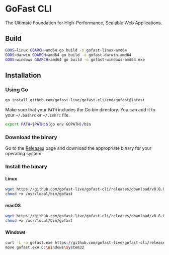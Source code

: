 # GoFast CLI

The Ultimate Foundation for High-Performance, Scalable Web Applications.

## Build

```bash
GOOS=linux GOARCH=amd64 go build -o gofast-linux-amd64
GOOS=darwin GOARCH=amd64 go build -o gofast-darwin-amd64
GOOS=windows GOARCH=amd64 go build -o gofast-windows-amd64.exe
```

## Installation

### Using Go

```sh
go install github.com/gofast-live/gofast-cli/cmd/gofast@latest
```

Make sure that your `PATH` includes the Go bin directory. You can add it to your `~/.bashrc` or `~/.zshrc` file.

```sh
export PATH=$PATH:$(go env GOPATH)/bin
```

### Download the binary

Go to the [Releases](https://github.com/gofast-live/gofast-cli/releases) page and download the appropriate binary for your operating system.

### Install the binary

#### Linux

```bash
wget https://github.com/gofast-live/gofast-cli/releases/download/v0.8.0/gofast-linux-amd64 -O /usr/local/bin/gofast
chmod +x /usr/local/bin/gofast
```

#### macOS

```bash
wget https://github.com/gofast-live/gofast-cli/releases/download/v0.8.0/gofast-darwin-amd64 -O /usr/local/bin/gofast
chmod +x /usr/local/bin/gofast
```

#### Windows

```bash
curl -L -o gofast.exe https://github.com/gofast-live/gofast-cli/releases/download/v0.8.0/gofast-windows-amd64.exe
move gofast.exe C:\Windows\System32
```
